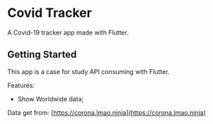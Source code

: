 # Covid Tracker

A Covid-19 tracker app made with Flutter.

## Getting Started

This app is a case for study API consuming with Flutter.

Features:
- Show Worldwide data;

Data get from: [https://corona.lmao.ninja](https://corona.lmao.ninja)